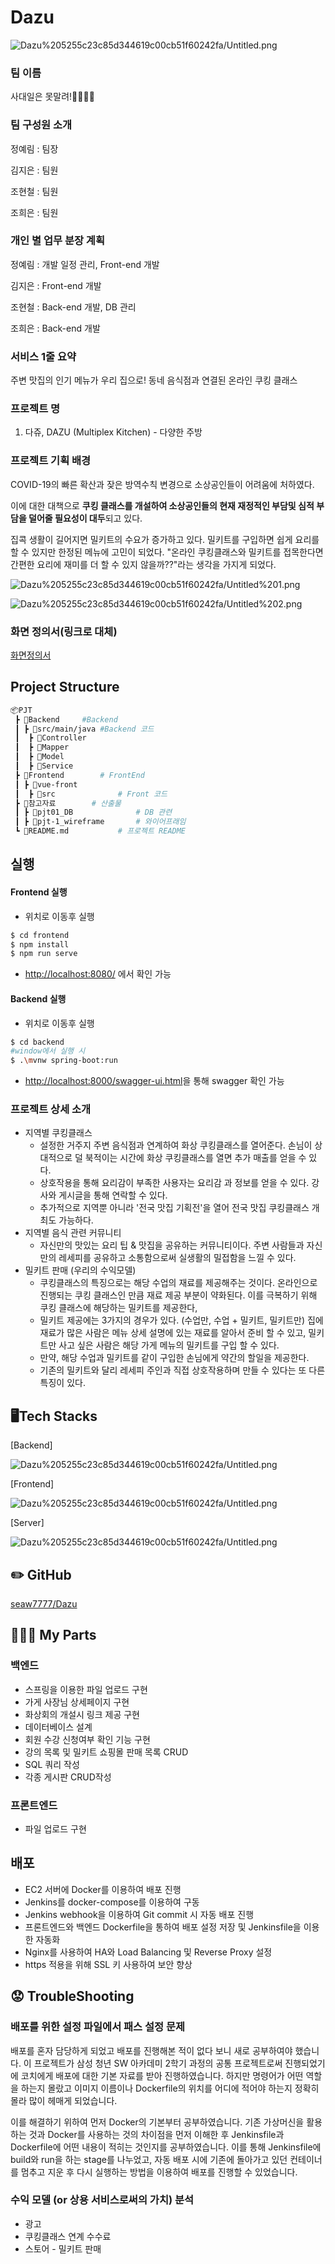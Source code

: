 # Dazu

![Dazu%205255c23c85d344619c00cb51f60242fa/Untitled.png](Dazu%205255c23c85d344619c00cb51f60242fa/Untitled.png)

### 팀 이름

사대일은 못말려!👨‍👩‍👧‍👧

### 팀 구성원 소개

정예림 : 팀장

김지은 : 팀원

조현철 : 팀원

조희은 : 팀원

### 개인 별 업무 분장 계획

정예림 : 개발 일정 관리, Front-end 개발

김지은 : Front-end 개발

조현철 : Back-end 개발, DB 관리

조희은 : Back-end 개발

### 서비스 1줄 요약

주변 맛집의 인기 메뉴가 우리 집으로! 동네 음식점과 연결된 온라인 쿠킹 클래스

### 프로젝트 명

1. 다쥬, DAZU (Multiplex Kitchen) - 다양한 주방

### 프로젝트 기획 배경

COVID-19의 빠른 확산과 잦은 방역수칙 변경으로 소상공인들이 어려움에 처하였다.

이에 대한 대책으로 **쿠킹 클래스를 개설하여 소상공인들의 현재 재정적인 부담및 심적 부담을 덜어줄 필요성이 대두**되고 있다.

집콕 생활이 길어지면 밀키트의 수요가 증가하고 있다. 밀키트를 구입하면 쉽게 요리를 할 수 있지만 한정된 메뉴에 고민이 되었다. "온라인 쿠킹클래스와 밀키트를 접목한다면 간편한 요리에 재미를 더 할 수 있지 않을까??"라는 생각을 가지게 되었다.

![Dazu%205255c23c85d344619c00cb51f60242fa/Untitled%201.png](Dazu%205255c23c85d344619c00cb51f60242fa/Untitled%201.png)

![Dazu%205255c23c85d344619c00cb51f60242fa/Untitled%202.png](Dazu%205255c23c85d344619c00cb51f60242fa/Untitled%202.png)

### 화면 정의서(링크로 대체)

[화면정의서](https://www.notion.so/80b7e8725f9b43219aa8793b042a95bb)

## Project Structure

```bash
📦PJT
 ┣ 📂Backend		#Backend
 ┃ ┣ 📂src/main/java	#Backend 코드
 ┃  ┣ 📂Controller
 ┃  ┣ 📂Mapper
 ┃  ┣ 📂Model
 ┃  ┣ 📂Service
 ┣ 📂Frontend		# FrontEnd
 ┃ ┣ 📂vue-front 
 ┃ 	┣ 📂src				# Front 코드
 ┣ 📂참고자료		# 산출물
 ┃ ┣ 📂pjt01_DB				# DB 관련
 ┃ ┣ 📂pjt-1_wireframe		# 와이어프래임
 ┗ 📜README.md			# 프로젝트 README
```

## 실행

#### Frontend 실행

- 위치로 이동후 실행

```bash
$ cd frontend
$ npm install
$ npm run serve
```

- [http://localhost:8080/](http://localhost:8080/) 에서 확인 가능

#### Backend 실행

- 위치로 이동후 실행

```bash
$ cd backend
#window에서 실행 시
$ .\mvnw spring-boot:run
```

- [http://localhost:8000/swagger-ui.html](http://localhost:8000/swagger-ui.html%EC%9D%84)을 통해 swagger 확인 가능

### 프로젝트 상세 소개

- 지역별 쿠킹클래스
    - 설정한 거주지 주변 음식점과 연계하여 화상 쿠킹클래스를 열어준다. 손님이 상대적으로 덜 북적이는 시간에 화상 쿠킹클래스를 열면 추가 매출를 얻을 수 있다.
    - 상호작용을 통해 요리감이 부족한 사용자는 요리감 과 정보를 얻을 수 있다. 강사와 게시글을 통해 연락할 수 있다.
    - 추가적으로 지역뿐 아니라 '전국 맛집 기획전'을 열어 전국 맛집 쿠킹클래스 개최도 가능하다.
- 지역별 음식 관련 커뮤니티
    - 자신만의 맛있는 요리 팁 & 맛집을 공유하는 커뮤니티이다. 주변 사람들과 자신만의 레세피를 공유하고 소통함으로써 실생활의 밀접함을 느낄 수 있다.
- 밀키트 판매 (우리의 수익모델)
    - 쿠킹클래스의 특징으로는 해당 수업의 재료를 제공해주는 것이다. 온라인으로 진행되는 쿠킹 클래스인 만큼 재료 제공 부분이 약화된다. 이를 극복하기 위해 쿠킹 클래스에 해당하는 밀키트를 제공한다,
    - 밀키트 제공에는 3가지의 경우가 있다. (수업만, 수업 + 밀키트, 밀키트만) 집에 재료가 많은 사람은 메뉴 상세 설명에 있는 재료를 알아서 준비 할 수 있고, 밀키트만 사고 싶은 사람은 해당 가게 메뉴의 밀키트를 구입 할 수 있다.
    - 만약, 해당 수업과 밀키트를 같이 구입한 손님에게 약간의 할일을 제공한다.
    - 기존의 밀키트와 달리 레세피 주인과 직접 상호작용하며 만들 수 있다는 또 다른 특징이 있다.

## 🖥️Tech Stacks

[Backend]

![Dazu%205255c23c85d344619c00cb51f60242fa/Untitled.png](Dazu%205255c23c85d344619c00cb51f60242fa/1.jpg)

[Frontend]

![Dazu%205255c23c85d344619c00cb51f60242fa/Untitled.png](Dazu%205255c23c85d344619c00cb51f60242fa/2.jpg)

[Server]

![Dazu%205255c23c85d344619c00cb51f60242fa/Untitled.png](Dazu%205255c23c85d344619c00cb51f60242fa/3.jpg)

## ✏️ GitHub

[seaw7777/Dazu](https://github.com/seaw7777/Dazu)

## 👩🏻‍🔧 My Parts

### 백엔드

- 스프링을 이용한 파일 업로드 구현
- 가게 사장님 상세페이지 구현
- 화상회의 개설시 링크 제공 구현
- 데이터베이스 설계
- 회원 수강 신청여부 확인 기능 구현
- 강의 목록 및 밀키트 쇼핑몰 판매 목록 CRUD
- SQL 쿼리 작성
- 각종 게시판 CRUD작성

### 프론트엔드

- 파일 업로드 구현

## 배포

- EC2 서버에 Docker를 이용하여 배포 진행
- Jenkins를 docker-compose를 이용하여 구동
- Jenkins webhook을 이용하여 Git commit 시 자동 배포 진행
- 프론트엔드와 백엔드 Dockerfile을 통하여 배포 설정 저장 및 Jenkinsfile을 이용한 자동화
- Nginx를 사용하여 HA와 Load Balancing 및 Reverse Proxy 설정
- https 적용을 위해 SSL 키 사용하여 보안 향상

## 😟 TroubleShooting

### 배포를 위한 설정 파일에서 패스 설정 문제

 배포를 혼자 담당하게 되었고 배포를 진행해본 적이 없다 보니 새로 공부하여야 했습니다. 이 프로젝트가 삼성 청년 SW 아카데미 2학기 과정의 공통 프로젝트로써 진행되었기에 코치에게 배포에 대한 기본 자료를 받아 진행하였습니다. 하지만 명령어가 어떤 역할을 하는지 몰랐고 이미지 이름이나 Dockerfile의 위치를 어디에 적어야 하는지 정확히 몰라 많이 헤매게 되었습니다.

 이를 해결하기 위하여 먼저 Docker의 기본부터 공부하였습니다. 기존 가상머신을 활용하는 것과 Docker를 사용하는 것의 차이점을 먼저 이해한 후 Jenkinsfile과 Dockerfile에 어떤 내용이 적히는 것인지를 공부하였습니다. 이를 통해 Jenkinsfile에 build와 run을 하는 stage를 나누었고, 자동 배포 시에 기존에 돌아가고 있던 컨테이너를 멈추고 지운 후 다시 실행하는 방법을 이용하여 배포를 진행할 수 있었습니다.

### 수익 모델 (or 상용 서비스로써의 가치) 분석

- 광고
- 쿠킹클래스 연계 수수료
- 스토어 - 밀키트 판매